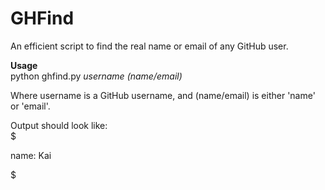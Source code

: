 # GHFind
An efficient script to find the real name or email of any GitHub user.

**Usage**<br/>
python ghfind.py *username* *(name/email)*<br/>

Where username is a GitHub username, and (name/email) is either 'name' or 'email'.<br/>

Output should look like:<br/>
$

name: Kai

$
